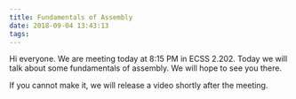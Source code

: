 ```yaml
---
title: Fundamentals of Assembly
date: 2018-09-04 13:43:13
tags:
---
```


Hi everyone. We are meeting today at 8:15 PM in ECSS 2.202. Today we will talk
about some fundamentals of assembly. We will hope to see you there.

If you cannot make it, we will release a video shortly after the meeting.
